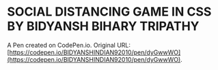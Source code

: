 # SOCIAL DISTANCING GAME IN CSS BY BIDYANSH BIHARY TRIPATHY

A Pen created on CodePen.io. Original URL: [https://codepen.io/BIDYANSHINDIAN92010/pen/dyGwwWO](https://codepen.io/BIDYANSHINDIAN92010/pen/dyGwwWO).


